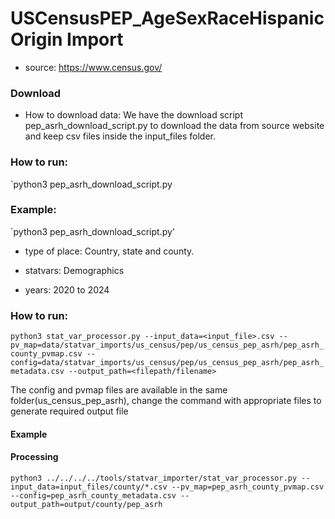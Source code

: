 # USCensusPEP_AgeSexRaceHispanicOrigin Import

- source: https://www.census.gov/

### Download
- How to download data: We have the download script pep_asrh_download_script.py to download the data from source website and keep csv files inside the input_files folder.
### How to run:
`python3 pep_asrh_download_script.py
### Example:
`python3 pep_asrh_download_script.py'


- type of place: Country, state and county.

- statvars: Demographics

- years: 2020 to 2024


### How to run:

`python3 stat_var_processor.py --input_data=<input_file>.csv --pv_map=data/statvar_imports/us_census/pep/us_census_pep_asrh/pep_asrh_county_pvmap.csv --config=data/statvar_imports/us_census/pep/us_census_pep_asrh/pep_asrh_metadata.csv --output_path=<filepath/filename>`

The config and pvmap files are available in the same folder(us_census_pep_asrh), change the command with appropriate files to generate required output file

#### Example
#### Processing
`python3 ../../../../tools/statvar_importer/stat_var_processor.py --input_data=input_files/county/*.csv --pv_map=pep_asrh_county_pvmap.csv --config=pep_asrh_county_metadata.csv --output_path=output/county/pep_asrh`


